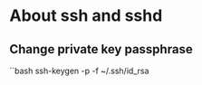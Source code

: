 About ssh and sshd
==================

Change private key passphrase
-----------------------------

``bash
ssh-keygen -p -f ~/.ssh/id_rsa
```